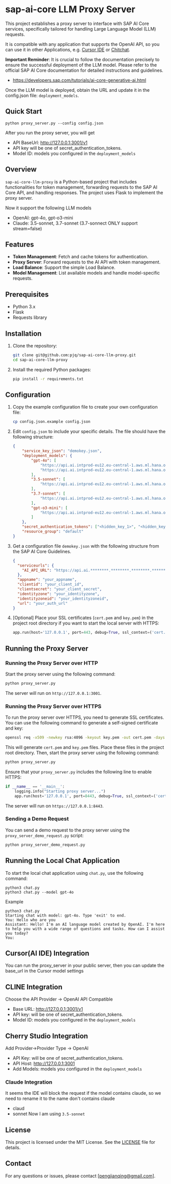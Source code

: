 # sap-ai-core LLM Proxy Server

This project establishes a proxy server to interface with SAP AI Core services, specifically tailored for handling Large Language Model (LLM) requests.

It is compatible with any application that supports the OpenAI API, so you can use it in other Applications, e.g. [Cursor IDE](https://www.cursor.com/) or [Chitchat](https://github.com/pjq/ChitChat/).

**Important Reminder**: It is crucial to follow the documentation precisely to ensure the successful deployment of the LLM model. Please refer to the official SAP AI Core documentation for detailed instructions and guidelines.
- https://developers.sap.com/tutorials/ai-core-generative-ai.html

Once the LLM model is deployed, obtain the URL and update it in the config.json file: `deployment_models`.

## Quick Start
```shell
python proxy_server.py --config config.json
```
After you run the proxy server, you will get
- API BaseUrl: http://127.0.0.1:3001/v1
- API key will be one of secret_authentication_tokens. 
- Model ID: models you configured in the `deployment_models`

## Overview
`sap-ai-core-llm-proxy` is a Python-based project that includes functionalities for token management, forwarding requests to the SAP AI Core API, and handling responses. The project uses Flask to implement the proxy server.

Now it support the following LLM models
- OpenAI: gpt-4o, gpt-o3-mini
- Claude: 3.5-sonnet, 3.7-sonnet (3.7-sonnect ONLY support stream=false)

## Features
- **Token Management**: Fetch and cache tokens for authentication.
- **Proxy Server**: Forward requests to the AI API with token management.
- **Load Balance**: Support the simple Load Balance.
- **Model Management**: List available models and handle model-specific requests.

## Prerequisites
- Python 3.x
- Flask
- Requests library

## Installation
1. Clone the repository:
    ```sh
    git clone git@github.com:pjq/sap-ai-core-llm-proxy.git
    cd sap-ai-core-llm-proxy
    ```

2. Install the required Python packages:
    ```sh
    pip install -r requirements.txt
    ```

## Configuration
1. Copy the example configuration file to create your own configuration file:
    ```sh
    cp config.json.example config.json
    ```

2. Edit `config.json` to include your specific details. The file should have the following structure:
    ```json
    {
        "service_key_json": "demokey.json",
        "deployment_models": {
            "gpt-4o": [
                "https://api.ai.intprod-eu12.eu-central-1.aws.ml.hana.ondemand.com/v2/inference/deployments/<hidden_id_1>",
                "https://api.ai.intprod-eu12.eu-central-1.aws.ml.hana.ondemand.com/v2/inference/deployments/<hidden_id_2>"
            ],
            "3.5-sonnet": [
                "https://api.ai.intprod-eu12.eu-central-1.aws.ml.hana.ondemand.com/v2/inference/deployments/<hidden_id_5>"
            ],
            "3.7-sonnet": [
                "https://api.ai.intprod-eu12.eu-central-1.aws.ml.hana.ondemand.com/v2/inference/deployments/<hidden_id_5>"
            ],
            "gpt-o3-mini": [
                "https://api.ai.intprod-eu12.eu-central-1.aws.ml.hana.ondemand.com/v2/inference/deployments/<hidden_id_5>"
            ]
        },
        "secret_authentication_tokens": ["<hidden_key_1>", "<hidden_key_2>", "<hidden_key_3>", "<hidden_key_4>"],
        "resource_group": "default"
    }
    ```

3. Get a configuration file `demokey.json` with the following structure from the SAP AI Core Guidelines.
    ```json
    {
      "serviceurls": {
        "AI_API_URL": "https://api.ai.********.********.********.********.********.com"
      },
      "appname": "your_appname",
      "clientid": "your_client_id",
      "clientsecret": "your_client_secret",
      "identityzone": "your_identityzone",
      "identityzoneid": "your_identityzoneid",
      "url": "your_auth_url"
    }
    ```

4. [Optional] Place your SSL certificates (`cert.pem` and `key.pem`) in the project root directory if you want to start the local server with HTTPS:
    ```python
    app.run(host='127.0.0.1', port=443, debug=True, ssl_context=('cert.pem', 'key.pem'))
    ```

## Running the Proxy Server

### Running the Proxy Server over HTTP
Start the proxy server using the following command:
```sh
python proxy_server.py
```
The server will run on `http://127.0.0.1:3001`.

### Running the Proxy Server over HTTPS
To run the proxy server over HTTPS, you need to generate SSL certificates. You can use the following command to generate a self-signed certificate and key:

```sh
openssl req -x509 -newkey rsa:4096 -keyout key.pem -out cert.pem -days 365 -nodes
```

This will generate `cert.pem` and `key.pem` files. Place these files in the project root directory. Then, start the proxy server using the following command:
```sh
python proxy_server.py
```
Ensure that your `proxy_server.py` includes the following line to enable HTTPS:
```python
if __name__ == '__main__':
    logging.info("Starting proxy server...")
    app.run(host='127.0.0.1', port=8443, debug=True, ssl_context=('cert.pem', 'key.pem'))
```
The server will run on `https://127.0.0.1:8443`.

### Sending a Demo Request
You can send a demo request to the proxy server using the `proxy_server_demo_request.py` script:
```sh
python proxy_server_demo_request.py
```

## Running the Local Chat Application

To start the local chat application using `chat.py`, use the following command:
```shell
python3 chat.py 
python3 chat.py --model gpt-4o 
```
Example
```shell
python3 chat.py 
Starting chat with model: gpt-4o. Type 'exit' to end.
You: Hello who are you
Assistant: Hello! I'm an AI language model created by OpenAI. I'm here to help you with a wide range of questions and tasks. How can I assist you today?
You: 
```

## Cursor(AI IDE) Integration
You can run the proxy_server in your public server, then you can update the base_url in the Cursor model settings

## CLINE Integration
Choose the API Provider -> OpenAI API Compatible
- Base URL: http://127.0.0.1:3001/v1
- API key: will be one of secret_authentication_tokens. 
- Model ID: models you configured in the `deployment_models`

## Cherry Studio Integration
Add Provider->Provider Type -> OpenAI

- API Key: will be one of secret_authentication_tokens. 
- API Host: http://127.0.0.1:3001
- Add Models: models you configured in the `deployment_models` 

### Claude Integration
It seems the IDE will block the request if the model contains claude, so we need to rename it to the name don't contains claude
- claud
- sonnet
Now I am using `3.5-sonnet`

## License
This project is licensed under the MIT License. See the [LICENSE](LICENSE) file for details.

## Contact
For any questions or issues, please contact [pengjianqing@gmail.com].